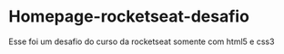 # Homepage-rocketseat-desafio


Esse foi um desafio do curso da rocketseat somente com html5 e css3
